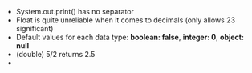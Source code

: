* System.out.print() has no separator
* Float is quite unreliable when it comes to decimals (only allows 23 significant)
* Default values for each data type: **boolean: false**, **integer: 0**, **object: null**
* (double) 5/2 returns 2.5
* 